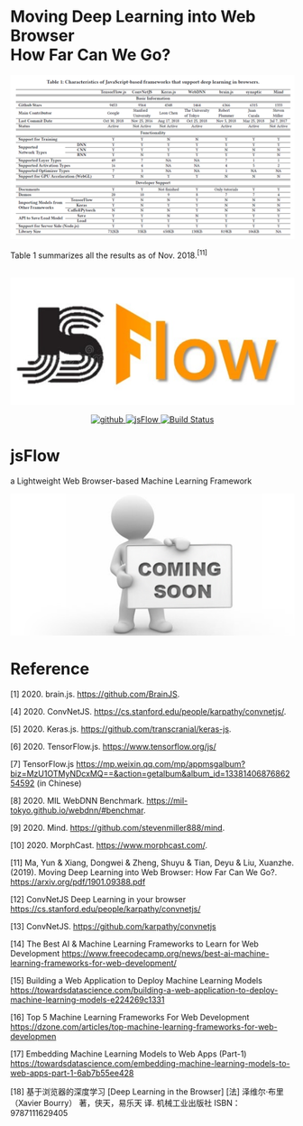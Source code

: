 
# Moving Deep Learning into Web Browser<br>How Far Can We Go?

<div align=center>
  <img src="./img/image.png">
</div>

Table 1 summarizes all the results as of Nov. 2018.<sup>[11]</sup>

<br>

<div align=center>
  <img src="./img/JSFlow.jpg">
</div>

<p align="center">
  <a href="https://github.com/Charmve">
    <img src="https://img.shields.io/badge/:octocat:Github-Charmve-blue" alt="github" logo="github">
  </a>
  <a href="https://github.com/Charmve/jsFlow">
    <img src="https://img.shields.io/badge/👓-jsFlow-yellow" alt="jsFlow">
  </a>
  <a href="https://github.com/Charmve/jsFlow/pulls">
    <img alt="Build Status" src="https://github.com/pybluez/pybluez/workflows/Build/badge.svg">
  </a>
</p>

# jsFlow
a Lightweight Web Browser-based Machine Learning Framework

<div align=center>
  <img src="./img/comming_soon.png">
</div>

# Reference

[1] 2020. brain.js. https://github.com/BrainJS.

[4] 2020. ConvNetJS. https://cs.stanford.edu/people/karpathy/convnetjs/.

[5] 2020. Keras.js. https://github.com/transcranial/keras-js.

[6] 2020. TensorFlow.js. https://www.tensorflow.org/js/

[7] TensorFlow.js https://mp.weixin.qq.com/mp/appmsgalbum?biz=MzU1OTMyNDcxMQ==&action=getalbum&album_id=1338140687686254592 (in Chinese)

[8] 2020. MIL WebDNN Benchmark. https://mil-tokyo.github.io/webdnn/#benchmar.

[9] 2020. Mind. https://github.com/stevenmiller888/mind.

[10] 2020. MorphCast. https://www.morphcast.com/.

[11] Ma, Yun & Xiang, Dongwei & Zheng, Shuyu & Tian, Deyu & Liu, Xuanzhe. (2019). Moving Deep Learning into Web Browser: How Far Can We Go?. https://arxiv.org/pdf/1901.09388.pdf

[12] ConvNetJS Deep Learning in your browser https://cs.stanford.edu/people/karpathy/convnetjs/

[13] ConvNetJS. https://github.com/karpathy/convnetjs

[14] The Best AI & Machine Learning Frameworks to Learn for Web Development https://www.freecodecamp.org/news/best-ai-machine-learning-frameworks-for-web-development/

[15] Building a Web Application to Deploy Machine Learning Models https://towardsdatascience.com/building-a-web-application-to-deploy-machine-learning-models-e224269c1331

[16] Top 5 Machine Learning Frameworks For Web Development https://dzone.com/articles/top-machine-learning-frameworks-for-web-developmen

[17] Embedding Machine Learning Models to Web Apps (Part-1) https://towardsdatascience.com/embedding-machine-learning-models-to-web-apps-part-1-6ab7b55ee428

[18] 基于浏览器的深度学习 [Deep Learning in the Browser] [法] 泽维尔·布里（Xavier Bourry） 著，侠天，易乐天 译. 机械工业出版社 ISBN：9787111629405
